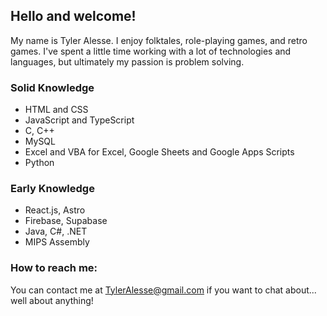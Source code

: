 ## Hello and welcome!

My name is Tyler Alesse. I enjoy folktales, role-playing games, and retro games.
I've spent a little time working with a lot of technologies and languages, but ultimately my passion is problem solving.

### Solid Knowledge
- HTML and CSS
- JavaScript and TypeScript
- C, C++
- MySQL
- Excel and VBA for Excel, Google Sheets and Google Apps Scripts
- Python

### Early Knowledge
- React.js, Astro
- Firebase, Supabase
- Java, C#, .NET
- MIPS Assembly

### How to reach me:
You can contact me at TylerAlesse@gmail.com if you want to chat about... well about anything!

